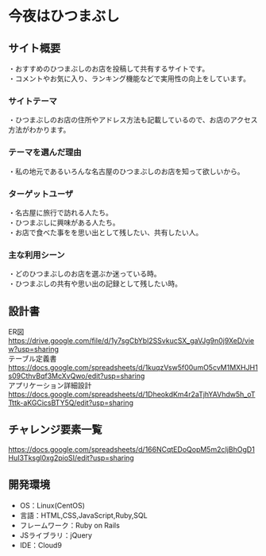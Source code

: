 # 今夜はひつまぶし

## サイト概要
・おすすめのひつまぶしのお店を投稿して共有するサイトです。<br>
・コメントやお気に入り、ランキング機能などで実用性の向上をしています。

### サイトテーマ
・ひつまぶしのお店の住所やアドレス方法も記載しているので、お店のアクセス方法がわかります。

### テーマを選んだ理由
・私の地元であるいろんな名古屋のひつまぶしのお店を知って欲しいから。

### ターゲットユーザ
・名古屋に旅行で訪れる人たち。<br>
・ひつまぶしに興味がある人たち。<br>
・お店で食べた事をを思い出として残したい、共有したい人。

### 主な利用シーン
・どのひつまぶしのお店を選ぶか迷っている時。<br>
・ひつまぶしの共有や思い出の記録として残したい時。

## 設計書
ER図<br>
https://drive.google.com/file/d/1y7sgCbYbl2SSvkucSX_gaVJg9n0j9XeD/view?usp=sharing<br>
テーブル定義書<br>
https://docs.google.com/spreadsheets/d/1kuqzVsw5f00umO5cvM1MXHJH1s09CthvBqf3McXvQwo/edit?usp=sharing<br>
アプリケーション詳細設計<br>
https://docs.google.com/spreadsheets/d/1DheokdKm4r2aTjhYAVhdw5h_oTTttk-aKGCicsBTY5Q/edit?usp=sharing

## チャレンジ要素一覧
https://docs.google.com/spreadsheets/d/166NCqtEDoQopM5m2cIjBhOgD1HuI3Tksgl0xg2pioSI/edit?usp=sharing

## 開発環境
- OS：Linux(CentOS)
- 言語：HTML,CSS,JavaScript,Ruby,SQL
- フレームワーク：Ruby on Rails
- JSライブラリ：jQuery
- IDE：Cloud9